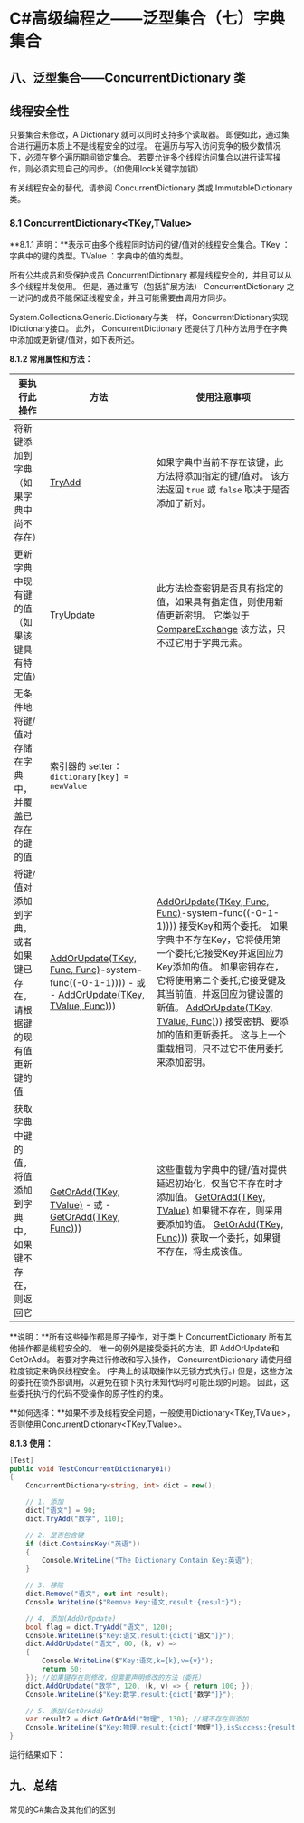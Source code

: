 # C#高级编程之——泛型集合（七）字典集合

## 八、泛型集合——ConcurrentDictionary 类

## 线程安全性

只要集合未修改，A Dictionary 就可以同时支持多个读取器。 即便如此，通过集合进行遍历本质上不是线程安全的过程。 在遍历与写入访问竞争的极少数情况下，必须在整个遍历期间锁定集合。 若要允许多个线程访问集合以进行读写操作，则必须实现自己的同步。（如使用lock关键字加锁）

有关线程安全的替代，请参阅 ConcurrentDictionary 类或 ImmutableDictionary 类。

### 8.1 ConcurrentDictionary<TKey,TValue>

**8.1.1 声明：**表示可由多个线程同时访问的键/值对的线程安全集合。TKey ： 字典中的键的类型。TValue ：字典中的值的类型。

所有公共成员和受保护成员 ConcurrentDictionary 都是线程安全的，并且可以从多个线程并发使用。 但是，通过重写（包括扩展方法） ConcurrentDictionary 之一访问的成员不能保证线程安全，并且可能需要由调用方同步。

System.Collections.Generic.Dictionary与类一样，ConcurrentDictionary实现IDictionary接口。 此外， ConcurrentDictionary 还提供了几种方法用于在字典中添加或更新键/值对，如下表所述。

**8.1.2 常用属性和方法：**

<div class="table-wrapper"><table class="md-table">
<thead>
<tr class="md-end-block"><th><span class="td-span"><span class="md-plain">要执行此操作</span></span></th><th><span class="td-span"><span class="md-plain">方法</span></span></th><th><span class="td-span"><span class="md-plain">使用注意事项</span></span></th></tr>
</thead>
<tbody>
<tr class="md-end-block">
<td><span class="td-span"><span class="md-plain">将新键添加到字典（如果字典中尚不存在）</span></span></td>
<td><span class="td-span"><span class="md-meta-i-c  md-link"><a href="https://docs.microsoft.com/zh-cn/dotnet/api/system.collections.concurrent.concurrentdictionary-2.tryadd?view=net-6.0" rel="noopener nofollow"><span class="md-plain">TryAdd</span></a></span></span></td>
<td><span class="td-span"><span class="md-plain">如果字典中当前不存在该键，此方法将添加指定的键/值对。 该方法返回 <span class="md-pair-s"><code>true</code><span class="md-plain"> 或 <span class="md-pair-s"><code>false</code><span class="md-plain"> 取决于是否添加了新对。</span></span></span></span></span></span></td>
</tr>
<tr class="md-end-block">
<td><span class="td-span"><span class="md-plain">更新字典中现有键的值（如果该键具有特定值）</span></span></td>
<td><span class="td-span"><span class="md-meta-i-c  md-link"><a href="https://docs.microsoft.com/zh-cn/dotnet/api/system.collections.concurrent.concurrentdictionary-2.tryupdate?view=net-6.0" rel="noopener nofollow"><span class="md-plain">TryUpdate</span></a></span></span></td>
<td><span class="td-span"><span class="md-plain">此方法检查密钥是否具有指定的值，如果具有指定值，则使用新值更新密钥。 它类似于 <span class="md-meta-i-c  md-link"><a href="https://docs.microsoft.com/zh-cn/dotnet/api/system.threading.interlocked.compareexchange?view=net-6.0" rel="noopener nofollow"><span class="md-plain">CompareExchange</span></a><span class="md-plain"> 该方法，只不过它用于字典元素。</span></span></span></span></td>
</tr>
<tr class="md-end-block">
<td><span class="td-span"><span class="md-plain">无条件地将键/值对存储在字典中，并覆盖已存在的键的值</span></span></td>
<td><span class="td-span"><span class="md-plain">索引器的 setter： <span class="md-pair-s"><code>dictionary[key] = newValue</code></span></span></span></td>
<td>&nbsp;</td>
</tr>
<tr class="md-end-block">
<td><span class="td-span"><span class="md-plain">将键/值对添加到字典，或者如果键已存在，请根据键的现有值更新键的值</span></span></td>
<td><span class="td-span"><span class="md-meta-i-c  md-link"><a href="https://docs.microsoft.com/zh-cn/dotnet/api/system.collections.concurrent.concurrentdictionary-2.addorupdate?view=net-6.0#system-collections-concurrent-concurrentdictionary-2-addorupdate(-0-system-func((-0-1)" rel="noopener nofollow"><span class="md-plain">AddOrUpdate(TKey, Func, Func)</span></a><span class="md-plain">-system-func((-0-1-1)))) - 或 - <span class="md-meta-i-c  md-link"><a href="https://docs.microsoft.com/zh-cn/dotnet/api/system.collections.concurrent.concurrentdictionary-2.addorupdate?view=net-6.0#system-collections-concurrent-concurrentdictionary-2-addorupdate(-0-1-system-func((-0-1-1)" rel="noopener nofollow"><span class="md-plain">AddOrUpdate(TKey, TValue, Func)</span></a><span class="md-plain">))</span></span></span></span></span></td>
<td><span class="td-span"><span class="md-meta-i-c  md-link"><a href="https://docs.microsoft.com/zh-cn/dotnet/api/system.collections.concurrent.concurrentdictionary-2.addorupdate?view=net-6.0#system-collections-concurrent-concurrentdictionary-2-addorupdate(-0-system-func((-0-1)" rel="noopener nofollow"><span class="md-plain">AddOrUpdate(TKey, Func, Func)</span></a><span class="md-plain">-system-func((-0-1-1)))) 接受Key和两个委托。 如果字典中不存在Key，它将使用第一个委托;它接受Key并返回应为Key添加的值。 如果密钥存在，它将使用第二个委托;它接受键及其当前值，并返回应为键设置的新值。 <span class="md-meta-i-c  md-link"><a href="https://docs.microsoft.com/zh-cn/dotnet/api/system.collections.concurrent.concurrentdictionary-2.addorupdate?view=net-6.0#system-collections-concurrent-concurrentdictionary-2-addorupdate(-0-1-system-func((-0-1-1)" rel="noopener nofollow"><span class="md-plain">AddOrUpdate(TKey, TValue, Func)</span></a><span class="md-plain">)) 接受密钥、要添加的值和更新委托。 这与上一个重载相同，只不过它不使用委托来添加密钥。</span></span></span></span></span></td>
</tr>
<tr class="md-end-block">
<td><span class="td-span"><span class="md-plain">获取字典中键的值，将值添加到字典中，如果键不存在，则返回它</span></span></td>
<td><span class="td-span"><span class="md-meta-i-c  md-link"><a href="https://docs.microsoft.com/zh-cn/dotnet/api/system.collections.concurrent.concurrentdictionary-2.getoradd?view=net-6.0#system-collections-concurrent-concurrentdictionary-2-getoradd(-0-1)" rel="noopener nofollow"><span class="md-plain">GetOrAdd(TKey, TValue)</span></a><span class="md-plain"> - 或 - <span class="md-meta-i-c  md-link"><a href="https://docs.microsoft.com/zh-cn/dotnet/api/system.collections.concurrent.concurrentdictionary-2.getoradd?view=net-6.0#system-collections-concurrent-concurrentdictionary-2-getoradd(-0-system-func((-0-1)" rel="noopener nofollow"><span class="md-plain">GetOrAdd(TKey, Func)</span></a><span class="md-plain">))</span></span></span></span></span></td>
<td><span class="td-span"><span class="md-plain">这些重载为字典中的键/值对提供延迟初始化，仅当它不存在时才添加值。 <span class="md-meta-i-c  md-link"><a href="https://docs.microsoft.com/zh-cn/dotnet/api/system.collections.concurrent.concurrentdictionary-2.getoradd?view=net-6.0#system-collections-concurrent-concurrentdictionary-2-getoradd(-0-1)" rel="noopener nofollow"><span class="md-plain">GetOrAdd(TKey, TValue)</span></a><span class="md-plain"> 如果键不存在，则采用要添加的值。 <span class="md-meta-i-c  md-link"><a href="https://docs.microsoft.com/zh-cn/dotnet/api/system.collections.concurrent.concurrentdictionary-2.getoradd?view=net-6.0#system-collections-concurrent-concurrentdictionary-2-getoradd(-0-system-func((-0-1)" rel="noopener nofollow"><span class="md-plain">GetOrAdd(TKey, Func)</span></a><span class="md-plain">)) 获取一个委托，如果键不存在，将生成该值。</span></span></span></span></span></span></td>
</tr>
</tbody>
</table></div>

**说明：**所有这些操作都是原子操作，对于类上 ConcurrentDictionary 所有其他操作都是线程安全的。 唯一的例外是接受委托的方法，即 AddOrUpdate和 GetOrAdd。 若要对字典进行修改和写入操作， ConcurrentDictionary 请使用细粒度锁定来确保线程安全。 (字典上的读取操作以无锁方式执行。) 但是，这些方法的委托在锁外部调用，以避免在锁下执行未知代码时可能出现的问题。 因此，这些委托执行的代码不受操作的原子性的约束。

**如何选择：**如果不涉及线程安全问题，一般使用Dictionary<TKey,TValue>， 否则使用ConcurrentDictionary<TKey,TValue>。

**8.1.3 使用：**

```csharp
[Test]
public void TestConcurrentDictionary01()
{
    ConcurrentDictionary<string, int> dict = new();

    // 1. 添加
    dict["语文"] = 90;
    dict.TryAdd("数学", 110);

    // 2. 是否包含键
    if (dict.ContainsKey("英语"))
    {
        Console.WriteLine("The Dictionary Contain Key:英语");
    }

    // 3. 移除
    dict.Remove("语文", out int result);
    Console.WriteLine($"Remove Key:语文,result:{result}");

    // 4. 添加(AddOrUpdate)
    bool flag = dict.TryAdd("语文", 120);
    Console.WriteLine($"Key:语文,result:{dict["语文"]}");
    dict.AddOrUpdate("语文", 80, (k, v) =>
    {
        Console.WriteLine($"Key:语文,k={k},v={v}");
        return 60;
    }); //如果键存在则修改，但需要声明修改的方法（委托）
    dict.AddOrUpdate("数学", 120, (k, v) => { return 100; });
    Console.WriteLine($"Key:数学,result:{dict["数学"]}");

    // 5. 添加(GetOrAdd)
    var result2 = dict.GetOrAdd("物理", 130); //键不存在则添加
    Console.WriteLine($"Key:物理,result:{dict["物理"]},isSuccess:{result2}");
}
```

运行结果如下：

## 九、总结

常见的C#集合及其他们的区别
